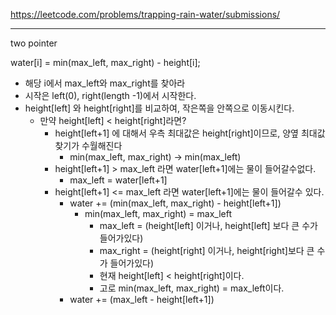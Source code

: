 https://leetcode.com/problems/trapping-rain-water/submissions/

---
two pointer

water[i] = min(max_left, max_right) - height[i];
- 해당 i에서 max_left와 max_right를 찾아라
- 시작은 left(0), right(length -1)에서 시작한다. 
- height[left] 와 height[right]를 비교하여, 작은쪽을 안쪽으로 이동시킨다. 
  - 만약 height[left] < height[right]라면? 
    - height[left+1] 에 대해서 우측 최대값은 height[right]이므로, 양옆 최대값 찾기가 수월해진다
      - min(max_left, max_right) -> min(max_left)
    - height[left+1] > max_left 라면 water[left+1]에는 물이 들어갈수없다. 
      - max_left = water[left+1]
    - height[left+1] <= max_left 라면 water[left+1]에는 물이 들어갈수 있다.
      - water += (min(max_left, max_right) - height[left+1])
        - min(max_left, max_right) = max_left
          - max_left = (height[left] 이거나, height[left] 보다 큰 수가 들어가있다)
          - max_right = (height[right] 이거나, height[right]보다 큰 수가 들어가있다)
          - 현재 height[left] < height[right]이다. 
          - 고로 min(max_left, max_right) = max_left이다. 
      - water += (max_left - height[left+1])